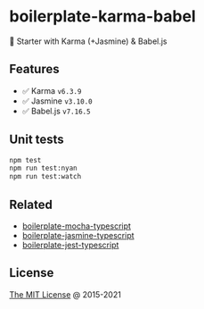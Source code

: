# boilerplate-karma-babel

🍴 Starter with Karma (+Jasmine) & Babel.js

## Features

* :white_check_mark: Karma `v6.3.9`
* :white_check_mark: Jasmine `v3.10.0`
* :white_check_mark: Babel.js `v7.16.5`

## Unit tests

```bash
npm test
npm run test:nyan
npm run test:watch
```

## Related

* [boilerplate-mocha-typescript](https://github.com/piecioshka/boilerplate-mocha-typescript)
* [boilerplate-jasmine-typescript](https://github.com/piecioshka/boilerplate-jasmine-typescript)
* [boilerplate-jest-typescript](https://github.com/piecioshka/boilerplate-jest-typescript)

## License

[The MIT License](https://piecioshka.mit-license.org) @ 2015-2021
